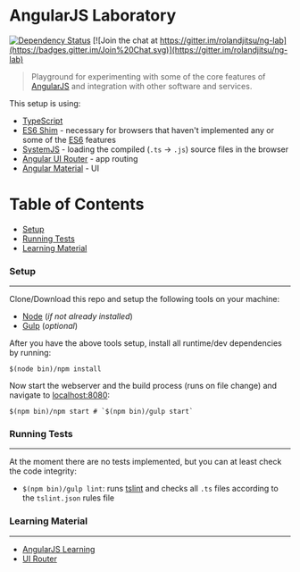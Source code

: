 # AngularJS Laboratory

[![Dependency Status](https://gemnasium.com/rolandjitsu/ng-lab.svg)](https://gemnasium.com/rolandjitsu/ng-lab)
[![Join the chat at https://gitter.im/rolandjitsu/ng-lab](https://badges.gitter.im/Join%20Chat.svg)](https://gitter.im/rolandjitsu/ng-lab)
> Playground for experimenting with some of the core features of [AngularJS](https://angularjs.org) and integration with other software and services.

This setup is using:
* [TypeScript](http://www.typescriptlang.org)
* [ES6 Shim](https://github.com/paulmillr/es6-shim) - necessary for browsers that haven't implemented any or some of the [ES6](http://es6-features.org) features
* [SystemJS](https://github.com/systemjs/systemjs) - loading the compiled (`.ts` -> `.js`) source files in the browser
* [Angular UI Router](https://github.com/angular-ui/ui-router) - app routing
* [Angular Material](https://material.angularjs.org) - UI


# Table of Contents

* [Setup](#setup)
* [Running Tests](#running-tests)
* [Learning Material](#learning-material)


### Setup
---------
Clone/Download this repo and setup the following tools on your machine:

* [Node](http://nodejs.org) (*if not already installed*)
* [Gulp](http://gulpjs.com/) (*optional*)

After you have the above tools setup, install all runtime/dev dependencies by running:

```shell
$(node bin)/npm install
```

Now start the webserver and the build process (runs on file change) and navigate to [localhost:8080](http://localhost:8080):

```shell
$(npm bin)/npm start # `$(npm bin)/gulp start`
```


### Running Tests
-----------------
At the moment there are no tests implemented, but you can at least check the code integrity:
* `$(npm bin)/gulp lint`: runs [tslint](http://palantir.github.io/tslint/) and checks all `.ts` files according to the `tslint.json` rules file


### Learning Material
---------------------
* [AngularJS Learning](https://github.com/jmcunningham/AngularJS-Learning)
* [UI Router](https://github.com/angular-ui/ui-router/wiki)